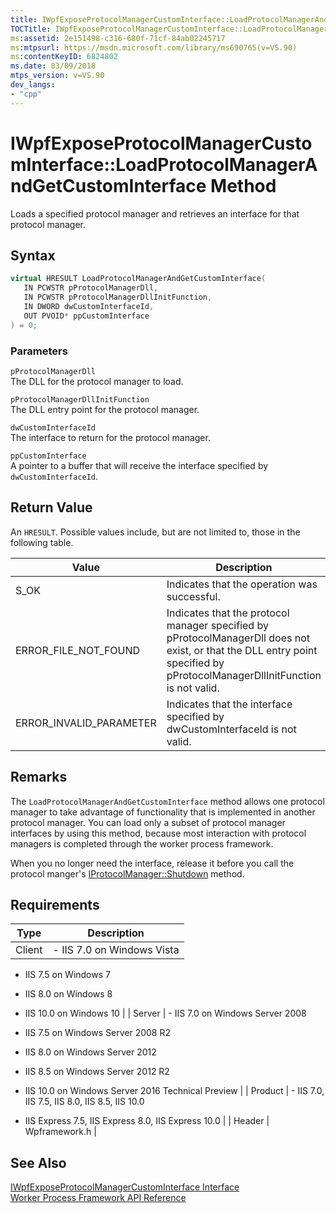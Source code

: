 ```yaml
---
title: IWpfExposeProtocolManagerCustomInterface::LoadProtocolManagerAndGetCustomInterface Method
TOCTitle: IWpfExposeProtocolManagerCustomInterface::LoadProtocolManagerAndGetCustomInterface Method
ms:assetid: 2e151498-c316-680f-71cf-84ab02245717
ms:mtpsurl: https://msdn.microsoft.com/library/ms690765(v=VS.90)
ms:contentKeyID: 6824802
ms.date: 03/09/2018
mtps_version: v=VS.90
dev_langs:
- "cpp"
---
```


# IWpfExposeProtocolManagerCustomInterface::LoadProtocolManagerAndGetCustomInterface Method

Loads a specified protocol manager and retrieves an interface for that protocol manager.

## Syntax

```cpp
virtual HRESULT LoadProtocolManagerAndGetCustomInterface(  
   IN PCWSTR pProtocolManagerDll,  
   IN PCWSTR pProtocolManagerDllInitFunction,  
   IN DWORD dwCustomInterfaceId,  
   OUT PVOID* ppCustomInterface  
) = 0;  
```

### Parameters

`pProtocolManagerDll`  
The DLL for the protocol manager to load.

`pProtocolManagerDllInitFunction`  
The DLL entry point for the protocol manager.

`dwCustomInterfaceId`  
The interface to return for the protocol manager.

`ppCustomInterface`  
A pointer to a buffer that will receive the interface specified by `dwCustomInterfaceId`.

## Return Value

An `HRESULT`. Possible values include, but are not limited to, those in the following table.

| Value | Description |
| --- | --- |
| S_OK | Indicates that the operation was successful. |
| ERROR_FILE_NOT_FOUND | Indicates that the protocol manager specified by pProtocolManagerDll does not exist, or that the DLL entry point specified by pProtocolManagerDllInitFunction is not valid. |
| ERROR_INVALID_PARAMETER | Indicates that the interface specified by dwCustomInterfaceId is not valid. |

## Remarks

The `LoadProtocolManagerAndGetCustomInterface` method allows one protocol manager to take advantage of functionality that is implemented in another protocol manager. You can load only a subset of protocol manager interfaces by using this method, because most interaction with protocol managers is completed through the worker process framework.

When you no longer need the interface, release it before you call the protocol manger's [IProtocolManager::Shutdown](iprotocolmanager-shutdown-method.md) method.

## Requirements

| Type | Description |
| --- | --- |
| Client | - IIS 7.0 on Windows Vista

- IIS 7.5 on Windows 7

- IIS 8.0 on Windows 8

- IIS 10.0 on Windows 10 |
| Server | - IIS 7.0 on Windows Server 2008

- IIS 7.5 on Windows Server 2008 R2

- IIS 8.0 on Windows Server 2012

- IIS 8.5 on Windows Server 2012 R2

- IIS 10.0 on Windows Server 2016 Technical Preview |
| Product | - IIS 7.0, IIS 7.5, IIS 8.0, IIS 8.5, IIS 10.0

- IIS Express 7.5, IIS Express 8.0, IIS Express 10.0 |
| Header | Wpframework.h |

## See Also

[IWpfExposeProtocolManagerCustomInterface Interface](iwpfexposeprotocolmanagercustominterface-interface.md)  
[Worker Process Framework API Reference](worker-process-framework-api-reference.md)
